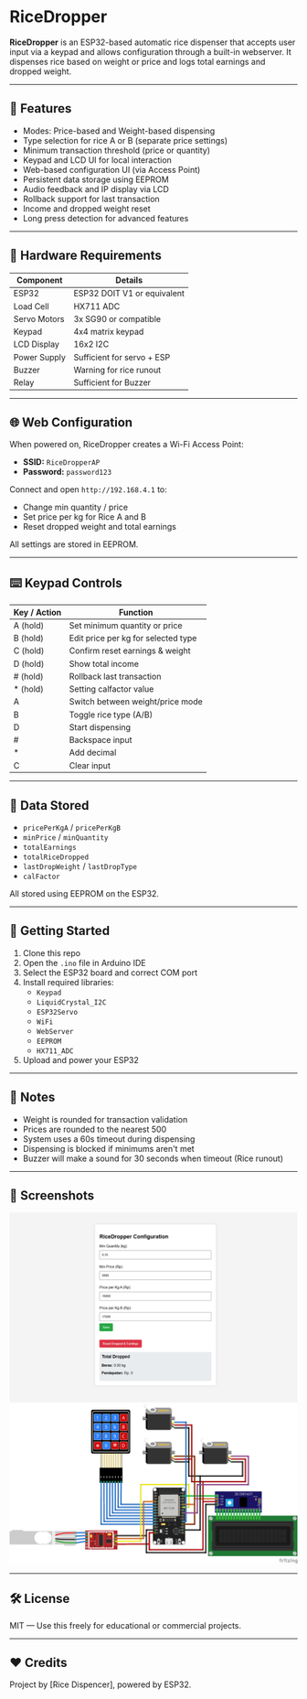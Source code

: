 # RiceDropper

**RiceDropper** is an ESP32-based automatic rice dispenser that accepts user input via a keypad and allows configuration through a built-in webserver. It dispenses rice based on weight or price and logs total earnings and dropped weight.

---

## 🧰 Features

- Modes: Price-based and Weight-based dispensing
- Type selection for rice A or B (separate price settings)
- Minimum transaction threshold (price or quantity)
- Keypad and LCD UI for local interaction
- Web-based configuration UI (via Access Point)
- Persistent data storage using EEPROM
- Audio feedback and IP display via LCD
- Rollback support for last transaction
- Income and dropped weight reset
- Long press detection for advanced features

---

## 🔧 Hardware Requirements

| Component        | Details                     |
|------------------|-----------------------------|
| ESP32            | ESP32 DOIT V1 or equivalent |
| Load Cell        | HX711 ADC                   |
| Servo Motors     | 3x SG90 or compatible       |
| Keypad           | 4x4 matrix keypad           |
| LCD Display      | 16x2 I2C                    |
| Power Supply     | Sufficient for servo + ESP  |
| Buzzer           | Warning for rice runout     |
| Relay            | Sufficient for Buzzer       |

---

## 🌐 Web Configuration

When powered on, RiceDropper creates a Wi-Fi Access Point:

- **SSID:** `RiceDropperAP`
- **Password:** `password123`

Connect and open `http://192.168.4.1` to:
- Change min quantity / price
- Set price per kg for Rice A and B
- Reset dropped weight and total earnings

All settings are stored in EEPROM.

---

## ⌨️ Keypad Controls

| Key / Action     | Function                                 |
|------------------|------------------------------------------|
| A (hold)         | Set minimum quantity or price            |
| B (hold)         | Edit price per kg for selected type      |
| C (hold)         | Confirm reset earnings & weight          |
| D (hold)         | Show total income                        |
| # (hold)         | Rollback last transaction                |
| * (hold)         | Setting calfactor value                  |
| A                | Switch between weight/price mode         |
| B                | Toggle rice type (A/B)                   |
| D                | Start dispensing                         |
| #                | Backspace input                          |
| *                | Add decimal                              |
| C                | Clear input                              |

---

## 📝 Data Stored

- `pricePerKgA` / `pricePerKgB`
- `minPrice` / `minQuantity`
- `totalEarnings`
- `totalRiceDropped`
- `lastDropWeight` / `lastDropType`
- `calFactor`

All stored using EEPROM on the ESP32.

---

## 🚀 Getting Started

1. Clone this repo
2. Open the `.ino` file in Arduino IDE
3. Select the ESP32 board and correct COM port
4. Install required libraries:
   - `Keypad`
   - `LiquidCrystal_I2C`
   - `ESP32Servo`
   - `WiFi`
   - `WebServer`
   - `EEPROM`
   - `HX711_ADC`
5. Upload and power your ESP32

---

## 🧪 Notes

- Weight is rounded for transaction validation
- Prices are rounded to the nearest 500
- System uses a 60s timeout during dispensing
- Dispensing is blocked if minimums aren't met
- Buzzer will make a sound for 30 seconds when timeout (Rice runout)

---

## 📸 Screenshots

![Web UI Example](./screenshots/web-ui.png)
![ESP32 Pin Out](./screenshots/pin-out.png)

---

## 🛠 License

MIT — Use this freely for educational or commercial projects.

---

## ❤️ Credits

Project by [Rice Dispencer], powered by ESP32.
